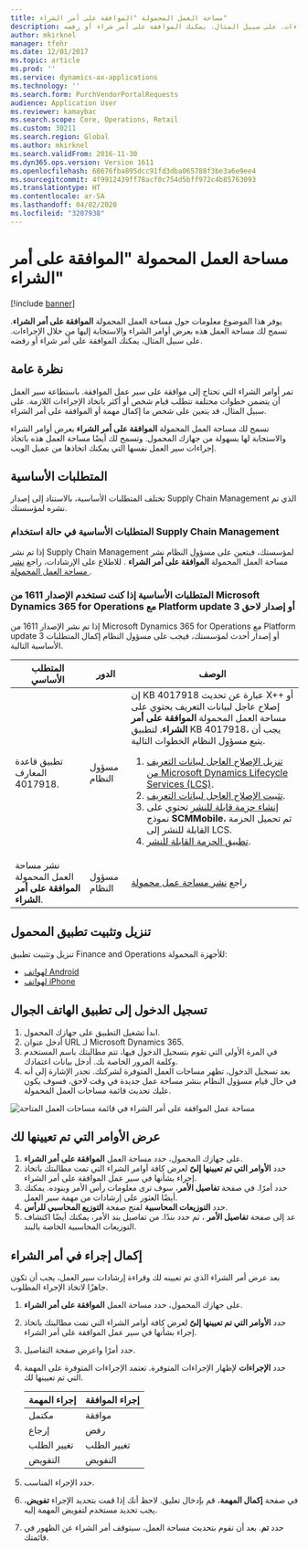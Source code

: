 ```yaml
---
title: مساحة العمل المحمولة "الموافقة على أمر الشراء"
description: يوفر هذا الموضوع معلومات حول مساحة العمل المحمولة "الموافقة على أمر الشراء"، التي تسمح لك بعرض أوامر الشراء والاستجابة لها من خلال الإجراءات. على سبيل المثال، يمكنك الموافقة على أمر شراء أو رفضه.
author: mkirknel
manager: tfehr
ms.date: 12/01/2017
ms.topic: article
ms.prod: ''
ms.service: dynamics-ax-applications
ms.technology: ''
ms.search.form: PurchVendorPortalRequests
audience: Application User
ms.reviewer: kamaybac
ms.search.scope: Core, Operations, Retail
ms.custom: 30211
ms.search.region: Global
ms.author: mkirknel
ms.search.validFrom: 2016-11-30
ms.dyn365.ops.version: Version 1611
ms.openlocfilehash: 68676fba895dcc91fd3dba065788f3be3a6e9ee4
ms.sourcegitcommit: 4f9912439ff78acf0c754d5bff972c4b85763093
ms.translationtype: HT
ms.contentlocale: ar-SA
ms.lasthandoff: 04/02/2020
ms.locfileid: "3207938"
---
```

# <a name="purchase-order-approval-mobile-workspace"></a>مساحة العمل المحمولة "الموافقة على أمر الشراء"

[!include [banner](../includes/banner.md)]

يوفر هذا الموضوع معلومات حول مساحة العمل المحمولة **الموافقة على أمر الشراء**. تسمح لك مساحة العمل هذه بعرض أوامر الشراء والاستجابة إليها من خلال الإجراءات. على سبيل المثال، يمكنك الموافقة على أمر شراء أو رفضه.
 
## <a name="overview"></a>نظرة عامة 
تمر أوامر الشراء التي تحتاج إلى موافقة على سير عمل الموافقة. باستطاعة سير العمل أن يتضمن خطوات مختلفة تتطلب قيام شخص أو أكثر باتخاذ الإجراءات اللازمة. على سبيل المثال، قد يتعين على شخص ما إكمال مهمة أو الموافقة على أمر الشراء. 

تسمح لك مساحة العمل المحمولة **الموافقة على أمر الشراء** بعرض أوامر الشراء والاستجابة لها بسهولة من جهازك المحمول. وتسمح لك أيضًا مساحة العمل هذه باتخاذ إجراءات سير العمل نفسها التي يمكنك اتخاذها من عميل الويب.

## <a name="prerequisites"></a>المتطلبات الأساسية
تختلف المتطلبات الأساسية، بالاستناد إلى إصدار Supply Chain Management الذي تم نشره لمؤسستك.

### <a name="prerequisites-if-you-use-supply-chain-management"></a>المتطلبات الأساسية في حالة استخدام Supply Chain Management 
إذا تم نشر Supply Chain Management لمؤسستك، فيتعين على مسؤول النظام نشر مساحة العمل المحمولة **الموافقة على أمر الشراء​‬** . للاطلاع على الإرشادات، راجع [نشر مساحة العمل المحمولة ](../../dev-itpro/mobile-apps/publish-mobile-workspace.md).

### <a name="prerequisites-if-you-use-microsoft-dynamics-365-for-operations-version-1611-with-platform-update-3-or-later"></a>المتطلبات الأساسية إذا كنت تستخدم الإصدار 1611 من Microsoft Dynamics 365 for Operations مع Platform update 3 أو إصدار لاحق
إذا تم نشر الإصدار 1611 من Microsoft Dynamics 365 for Operations مع Platform update 3 أو إصدار أحدث لمؤسستك، فيجب على مسؤول النظام إكمال المتطلبات الأساسية التالية. 

<table>
<thead>
<tr class="header">
<th>المتطلب الأساسي</th>
<th>الدور</th>
<th>‏‏الوصف</th>
</tr>
</thead>
<tbody>
<tr class="odd">
<td>تطبيق قاعدة المعارف 4017918.</td>
<td>مسؤول النظام</td>
<td>إن KB 4017918 عبارة عن تحديث X++ أو إصلاح عاجل لبيانات التعريف يحتوي على مساحة العمل المحمولة <strong>الموافقة على أمر الشراء</strong>. لتطبيق KB 4017918، يجب أن يتبع مسؤول النظام الخطوات التالية.
<ol>
<li><a href="../../dev-itpro/migration-upgrade/download-hotfix-lcs.md">تنزيل الإصلاح العاجل لبيانات التعريف من Microsoft Dynamics Lifecycle Services (LCS)</a>.</li>
<li><a href="../../dev-itpro/migration-upgrade/install-metadata-hotfix-package.md">تثبيت الإصلاح العاجل لبيانات التعريف</a>.</li>
<li><a href="../../dev-itpro/deployment/create-apply-deployable-package.md">إنشاء حزمة قابلة للنشر</a> تحتوي على نموذج <strong>SCMMobile</strong>، ثم تحميل الحزمة القابلة للنشر إلى LCS.</li>
<li><a href="../../dev-itpro/deployment/apply-deployable-package-system.md">تطبيق الحزمة القابلة للنشر</a>.</li>
</ol></td>
</tr>
<tr class="even">
<td>نشر مساحة العمل المحمولة <strong>الموافقة على أمر الشراء</strong>.</td>
<td>مسؤول النظام</td>
<td>راجع <a href="../../dev-itpro/mobile-apps/publish-mobile-workspace.md">نشر مساحة عمل محمولة</a></td>
</tr>
</tbody>
</table>

## <a name="download-and-install-the-mobile-app"></a>تنزيل وتثبيت تطبيق المحمول
تنزيل وتثبيت تطبيق Finance and Operations للأجهزة المحمولة:

- [لهواتف Android](https://go.microsoft.com/fwlink/?linkid=850662)
- [لهواتف iPhone](https://go.microsoft.com/fwlink/?linkid=850663)


## <a name="sign-in-to-the-mobile-app"></a>تسجيل الدخول إلى تطبيق الهاتف الجوال

1. ابدأ تشغيل التطبيق على جهازك المحمول.
2. أدخل عنوان URL لـ Microsoft Dynamics 365.
3. في المرة الأولى التي تقوم بتسجيل الدخول فيها، تتم مطالبتك باسم المستخدم وكلمة المرور الخاصة بك. أدخل بيانات اعتمادك.
4. بعد تسجيل الدخول، تظهر مساحات العمل المتوفرة لشركتك. تجدر الإشارة إلى أنه في حال قيام مسؤول النظام بنشر مساحة عمل جديدة في وقت لاحق، فسوف يكون عليك تحديث قائمة مساحات العمل المحمولة.

![مساحة عمل الموافقة على أمر الشراء في قائمة مساحات العمل المتاحة](./media/po-workspaces.png)

## <a name="view-orders-that-are-assigned-to-you"></a>عرض الأوامر التي تم تعيينها لك
1. على جهازك المحمول، حدد مساحة العمل **الموافقة على أمر الشراء‬**.
2. حدد **الأوامر التي تم تعيينها إلىّ‬** لعرض كافة أوامر الشراء التي تمت مطالبتك باتخاذ إجراء بشأنها في سير عمل الموافقة على أمر الشراء.
3. حدد أمرًا. في صفحة **تفاصيل الأمر**، سوف ترى معلومات رأس الأمر وبنوده. يمكنك أيضًا العثور على إرشادات من مهمة سير العمل.
4. حدد **التوزيعات المحاسبية** لفتح صفحة **التوزيع المحاسبي للرأس‬**.
5. عد إلى صفحة **تفاصيل الأمر** ، ثم حدد بندًا. من تفاصيل بند الأمر، يمكنك أيضًا اكتشاف التوزيعات المحاسبية الخاصة بالبند.

## <a name="complete-an-action-on-the-purchase-order"></a>إكمال إجراء في أمر الشراء
بعد عرض أمر الشراء الذي تم تعيينه لك وقراءة إرشادات سير العمل، يجب أن تكون جاهزًا لاتخاذ الإجراء المطلوب.

1. على جهازك المحمول، حدد مساحة العمل **الموافقة على أمر الشراء‬**.
2. حدد **الأوامر التي تم تعيينها إلىّ‬** لعرض كافة أوامر الشراء التي تمت مطالبتك باتخاذ إجراء بشأنها في سير عمل الموافقة على أمر الشراء.
3. حدد أمرًا واعرض صفحة التفاصيل.
4. حدد **الإجراءات** لإظهار الإجراءات المتوفرة. تعتمد الإجراءات المتوفرة على المهمة التي تم تعيينها لك.

    | إجراء المهمة    | إجراء الموافقة  |
    |----------------|------------------|
    | مكتمل       | موافقة          |
    | إرجاع         | رفض           |
    | تغيير الطلب | تغيير الطلب   |
    | التفويض       | التفويض         |

5. حدد الإجراء المناسب.
6. في صفحة **إكمال المهمة**، قم بإدخال تعليق. لاحظ أنك إذا قمت بتحديد الإجراء **تفويض**، يجب تحديد مستخدم لتفويض المهمة إليه.
7. حدد **تم**. بعد أن تقوم بتحديث مساحة العمل، سيتوقف أمر الشراء عن الظهور في قائمتك. 
